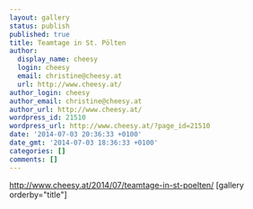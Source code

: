```yaml
---
layout: gallery
status: publish
published: true
title: Teamtage in St. Pölten
author:
  display_name: cheesy
  login: cheesy
  email: christine@cheesy.at
  url: http://www.cheesy.at/
author_login: cheesy
author_email: christine@cheesy.at
author_url: http://www.cheesy.at/
wordpress_id: 21510
wordpress_url: http://www.cheesy.at/?page_id=21510
date: '2014-07-03 20:36:33 +0100'
date_gmt: '2014-07-03 18:36:33 +0100'
categories: []
comments: []
---
```

http://www.cheesy.at/2014/07/teamtage-in-st-poelten/
[gallery orderby="title"]
